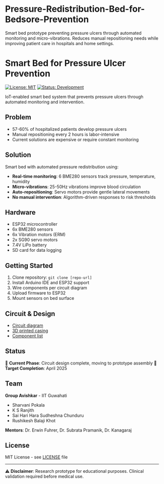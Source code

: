 # Pressure-Redistribution-Bed-for-Bedsore-Prevention
Smart bed prototype preventing pressure ulcers through automated monitoring and micro-vibrations. Reduces manual repositioning needs while improving patient care in hospitals and home settings.

# Smart Bed for Pressure Ulcer Prevention

[![License: MIT](https://img.shields.io/badge/License-MIT-yellow.svg)](https://opensource.org/licenses/MIT)
[![Status: Development](https://img.shields.io/badge/Status-Development-orange.svg)]()

IoT-enabled smart bed system that prevents pressure ulcers through automated monitoring and intervention.

## Problem
- 57-60% of hospitalized patients develop pressure ulcers
- Manual repositioning every 2 hours is labor-intensive
- Current solutions are expensive or require constant monitoring

## Solution
Smart bed with automated pressure redistribution using:
- **Real-time monitoring**: 6 BME280 sensors track pressure, temperature, humidity
- **Micro-vibrations**: 25-50Hz vibrations improve blood circulation
- **Auto-repositioning**: Servo motors provide gentle lateral movements
- **No manual intervention**: Algorithm-driven responses to risk thresholds

## Hardware
- ESP32 microcontroller
- 6x BME280 sensors
- 6x Vibration motors (ERM)
- 2x SG90 servo motors
- 7.4V LiPo battery
- SD card for data logging

## Getting Started
1. Clone repository: `git clone [repo-url]`
2. Install Arduino IDE and ESP32 support
3. Wire components per circuit diagram
4. Upload firmware to ESP32
5. Mount sensors on bed surface

## Circuit & Design
- [Circuit diagram](hardware/circuit-design/)
- [3D printed casing](hardware/casing/)
- [Component list](docs/components.md)

## Status
🔄 **Current Phase**: Circuit design complete, moving to prototype assembly
📅 **Target Completion**: April 2025

## Team
**Group Avishkar** - IIT Guwahati
- Sharvani Pokala
- K S Ranjith  
- Sai Hari Hara Sudheshna Chunduru
- Rushikesh Balaji Khot

**Mentors**: Dr. Erwin Fuhrer, Dr. Subrata Pramanik, Dr. Kanagaraj

## License
MIT License - see [LICENSE](LICENSE) file

---
⚠️ **Disclaimer**: Research prototype for educational purposes. Clinical validation required before medical use.
